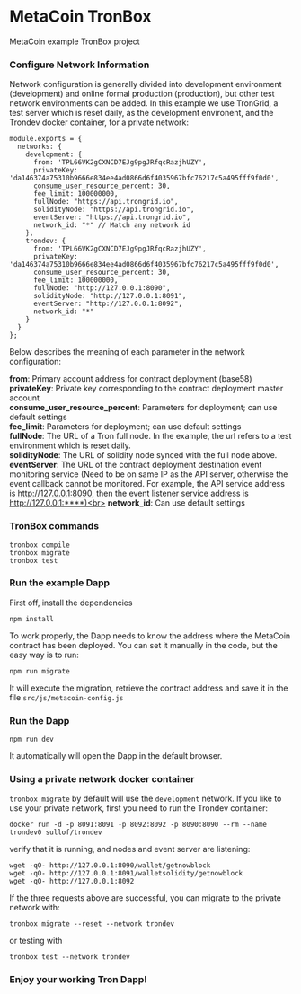 # MetaCoin TronBox

MetaCoin example TronBox project



### Configure Network Information

Network configuration is generally divided into development environment (development) and online formal production (production), but other test network environments can be added.
In this example we use TronGrid, a test server which is reset daily, as the development environent, and the Trondev docker container, for a private network:

```
module.exports = {
  networks: {
    development: {
      from: 'TPL66VK2gCXNCD7EJg9pgJRfqcRazjhUZY',
      privateKey: 'da146374a75310b9666e834ee4ad0866d6f4035967bfc76217c5a495fff9f0d0',
      consume_user_resource_percent: 30,
      fee_limit: 100000000,
      fullNode: "https://api.trongrid.io",
      solidityNode: "https://api.trongrid.io",
      eventServer: "https://api.trongrid.io",
      network_id: "*" // Match any network id
    },
    trondev: {
      from: 'TPL66VK2gCXNCD7EJg9pgJRfqcRazjhUZY',
      privateKey: 'da146374a75310b9666e834ee4ad0866d6f4035967bfc76217c5a495fff9f0d0',
      consume_user_resource_percent: 30,
      fee_limit: 100000000,
      fullNode: "http://127.0.0.1:8090",
      solidityNode: "http://127.0.0.1:8091",
      eventServer: "http://127.0.0.1:8092",
      network_id: "*"
    }
  }
};
```

Below describes the meaning of each parameter in the network configuration:<br>

**from**: Primary account address for contract deployment (base58)<br>
**privateKey**: Private key corresponding to the contract deployment master account<br>
**consume_user_resource_percent**: Parameters for deployment; can use default settings<br>
**fee_limit**: Parameters for deployment; can use default settings<br>
**fullNode**: The URL of a Tron full node. In the example, the url refers to a test environment which is reset daily.<br>
**solidityNode**: The URL of solidity node synced with the full node above.<br>
**eventServer**: The URL of the contract deployment destination event monitoring service (Need to be on same IP as the API server, otherwise the event callback cannot be monitored. For example, the API service address is http://127.0.0.1:8090, then the event listener service address is http://127.0.0.1:****)<br>
**network_id**: Can use default settings<br>

### TronBox commands
```
tronbox compile
tronbox migrate
tronbox test
```

### Run the example Dapp
First off, install the dependencies
```
npm install
```

To work properly, the Dapp needs to know the address where the MetaCoin contract has been deployed. You can set it manually in the code, but the easy way is to run:

```
npm run migrate
```
It will execute the migration, retrieve the contract address and save it in the file `src/js/metacoin-config.js`


### Run the Dapp
```
npm run dev
```
It automatically will open the Dapp in the default browser.


### Using a private network docker container

`tronbox migrate` by default will use the `development` network. If you like to use your private network, first you need to run the Trondev container:
```
docker run -d -p 8091:8091 -p 8092:8092 -p 8090:8090 --rm --name trondev0 sullof/trondev
```
verify that it is running, and nodes and event server are listening:
```
wget -qO- http://127.0.0.1:8090/wallet/getnowblock
wget -qO- http://127.0.0.1:8091/walletsolidity/getnowblock
wget -qO- http://127.0.0.1:8092
```
If the three requests above are successful, you can migrate to the private network with:
```
tronbox migrate --reset --network trondev
```
or testing with
```
tronbox test --network trondev
```

### Enjoy your working Tron Dapp!



